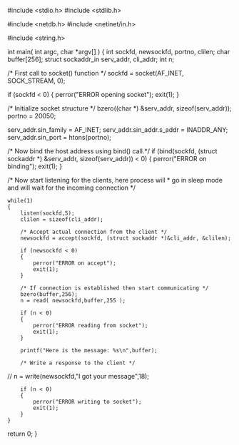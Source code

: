 #include <stdio.h>
#include <stdlib.h>

#include <netdb.h>
#include <netinet/in.h>

#include <string.h>

int main( int argc, char *argv[] ) {
   int sockfd, newsockfd, portno, clilen;
   char buffer[256];
   struct sockaddr_in serv_addr, cli_addr;
   int  n;
   
   /* First call to socket() function */
   sockfd = socket(AF_INET, SOCK_STREAM, 0);
   
   if (sockfd < 0) {
      perror("ERROR opening socket");
      exit(1);
   }
   
   /* Initialize socket structure */
   bzero((char *) &serv_addr, sizeof(serv_addr));
   portno = 20050;
   
   serv_addr.sin_family = AF_INET;
   serv_addr.sin_addr.s_addr = INADDR_ANY;
   serv_addr.sin_port = htons(portno);
   
   /* Now bind the host address using bind() call.*/
   if (bind(sockfd, (struct sockaddr *) &serv_addr, sizeof(serv_addr)) < 0) {
      perror("ERROR on binding");
      exit(1);
   }
      
   /* Now start listening for the clients, here process will
      * go in sleep mode and will wait for the incoming connection
   */
   
    while(1)
    {
        listen(sockfd,5);
        clilen = sizeof(cli_addr);
   
        /* Accept actual connection from the client */
        newsockfd = accept(sockfd, (struct sockaddr *)&cli_addr, &clilen);

        if (newsockfd < 0)
        {
            perror("ERROR on accept");
            exit(1);
        }
   
        /* If connection is established then start communicating */
        bzero(buffer,256);
        n = read( newsockfd,buffer,255 );
   
        if (n < 0)
        {
            perror("ERROR reading from socket");
            exit(1);
        }
   
        printf("Here is the message: %s\n",buffer);
   
        /* Write a response to the client */
//        n = write(newsockfd,"I got your message",18);
   
        if (n < 0)
        {
            perror("ERROR writing to socket");
            exit(1);
        }
    }
      
   return 0;
}
